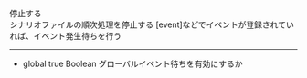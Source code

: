 停止する  
シナリオファイルの順次処理を停止する
[event]などでイベントが登録されていれば、イベント発生待ちを行う

***
- global		true	Boolean	グローバルイベント待ちを有効にするか
